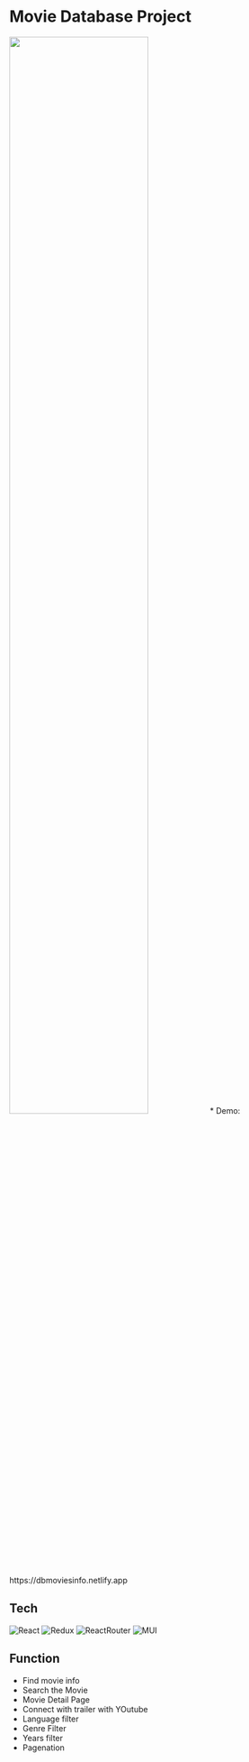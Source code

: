 # Movie Database Project
<img width='70%' src="https://github.com/legowen/Portfolio-img/blob/main/img/dbmoviesinfo.png?raw=true"/>
* Demo: https://dbmoviesinfo.netlify.app
<br>



## Tech
![React](https://img.shields.io/badge/-React-222222?style=for-the-badge&logo=react)
![Redux](https://img.shields.io/badge/-Redux-purple?style=for-the-badge&logo=Redux)
![ReactRouter](https://img.shields.io/badge/-ReactRouter-white?style=for-the-badge&logo=ReactRouter)
![MUI](https://img.shields.io/badge/-MUI-grey?style=for-the-badge&logo=MUI)

## Function
* Find movie info
* Search the Movie
* Movie Detail Page
* Connect with trailer with YOutube
* Language filter
* Genre Filter
* Years filter
* Pagenation
